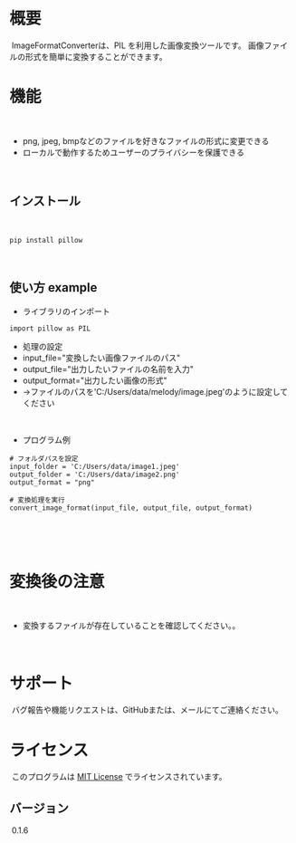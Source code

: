 
# 概要
​
ImageFormatConverterは、PIL を利用した画像変換ツールです。 画像ファイルの形式を簡単に変換することができます。
​
# 機能
​
* png, jpeg, bmpなどのファイルを好きなファイルの形式に変更できる
* ローカルで動作するためユーザーのプライバシーを保護できる

​
## インストール
​
```
pip install pillow
```
​
## 使い方 example
* ライブラリのインポート
```
import pillow as PIL
```
* 処理の設定
* input_file="変換したい画像ファイルのパス"
* output_file="出力したいファイルの名前を入力"
* output_format="出力したい画像の形式"
* →ファイルのパスを'C:/Users/data/melody/image.jpeg'のように設定してください

​
* プログラム例
```
# フォルダパスを設定
input_folder = 'C:/Users/data/image1.jpeg'
output_folder = 'C:/Users/data/image2.png'
output_format = "png"
​
# 変換処理を実行
convert_image_format(input_file, output_file, output_format)
```
​

​
# 変換後の注意
​
* 変換するファイルが存在していることを確認してください。。

​
# サポート
​
バグ報告や機能リクエストは、GitHubまたは、メールにてご連絡ください。
​
# ライセンス
​
このプログラムは [MIT License](https://choosealicense.com/licenses/mit/) でライセンスされています。
​
## バージョン
​
0.1.6